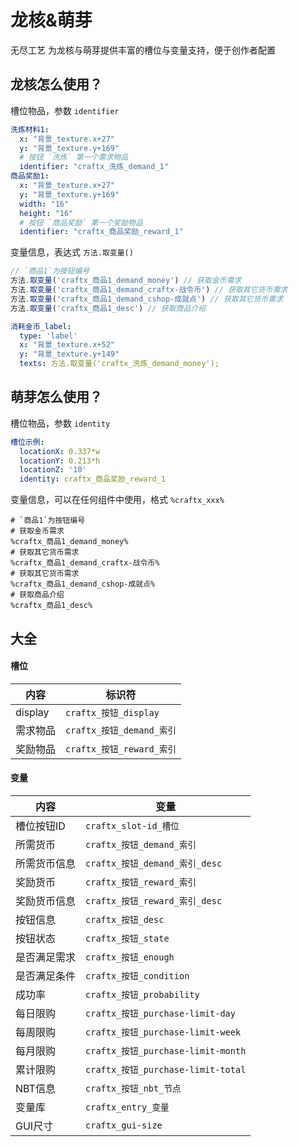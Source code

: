 # 龙核&萌芽

无尽工艺 为龙核与萌芽提供丰富的槽位与变量支持，便于创作者配置

## 龙核怎么使用？

槽位物品，参数 `identifier`

```yaml
洗炼材料1:
  x: "背景_texture.x+27"
  y: "背景_texture.y+169"
  # 按钮 `洗炼` 第一个需求物品
  identifier: "craftx_洗炼_demand_1"
商品奖励1:
  x: "背景_texture.x+27"
  y: "背景_texture.y+169"
  width: "16"
  height: "16"
  # 按钮 `商品奖励` 第一个奖励物品
  identifier: "craftx_商品奖励_reward_1"
```

变量信息，表达式 `方法.取变量()`

```js
// `商品1`为按钮编号
方法.取变量('craftx_商品1_demand_money') // 获取金币需求
方法.取变量('craftx_商品1_demand_craftx-战令币') // 获取其它货币需求
方法.取变量('craftx_商品1_demand_cshop-成就点') // 获取其它货币需求
方法.取变量('craftx_商品1_desc') // 获取商品介绍
```

```yaml
消耗金币_label:
  type: 'label'
  x: "背景_texture.x+52"
  y: "背景_texture.y+149"
  texts: 方法.取变量('craftx_洗炼_demand_money');
```

## 萌芽怎么使用？

槽位物品，参数 `identity`

```yaml
槽位示例:
  locationX: 0.337*w
  locationY: 0.213*h
  locationZ: '10'
  identity: craftx_商品奖励_reward_1
```

变量信息，可以在任何组件中使用，格式 `%craftx_xxx%`

```
# `商品1`为按钮编号
# 获取金币需求
%craftx_商品1_demand_money% 
# 获取其它货币需求
%craftx_商品1_demand_craftx-战令币% 
# 获取其它货币需求
%craftx_商品1_demand_cshop-成就点%
# 获取商品介绍
%craftx_商品1_desc% 
```

## 大全

#### 槽位

| 内容      | 标识符                   | 
|---------|-----------------------|
| display | `craftx_按钮_display`   | 
| 需求物品    | `craftx_按钮_demand_索引` | 
| 奖励物品    | `craftx_按钮_reward_索引` | 

#### 变量

| 内容     | 变量                               | 
|--------|----------------------------------|
| 槽位按钮ID | `craftx_slot-id_槽位`              |
| 所需货币   | `craftx_按钮_demand_索引`            |
| 所需货币信息 | `craftx_按钮_demand_索引_desc`       |
| 奖励货币   | `craftx_按钮_reward_索引`            |
| 奖励货币信息 | `craftx_按钮_reward_索引_desc`       |
| 按钮信息   | `craftx_按钮_desc`                 |
| 按钮状态   | `craftx_按钮_state`                |
| 是否满足需求 | `craftx_按钮_enough`               |
| 是否满足条件 | `craftx_按钮_condition`            |
| 成功率    | `craftx_按钮_probability`          |
| 每日限购   | `craftx_按钮_purchase-limit-day`   |
| 每周限购   | `craftx_按钮_purchase-limit-week`  |
| 每月限购   | `craftx_按钮_purchase-limit-month` |
| 累计限购   | `craftx_按钮_purchase-limit-total` |
| NBT信息  | `craftx_按钮_nbt_节点`               |
| 变量库    | `craftx_entry_变量`                |
| GUI尺寸  | `craftx_gui-size`                |
